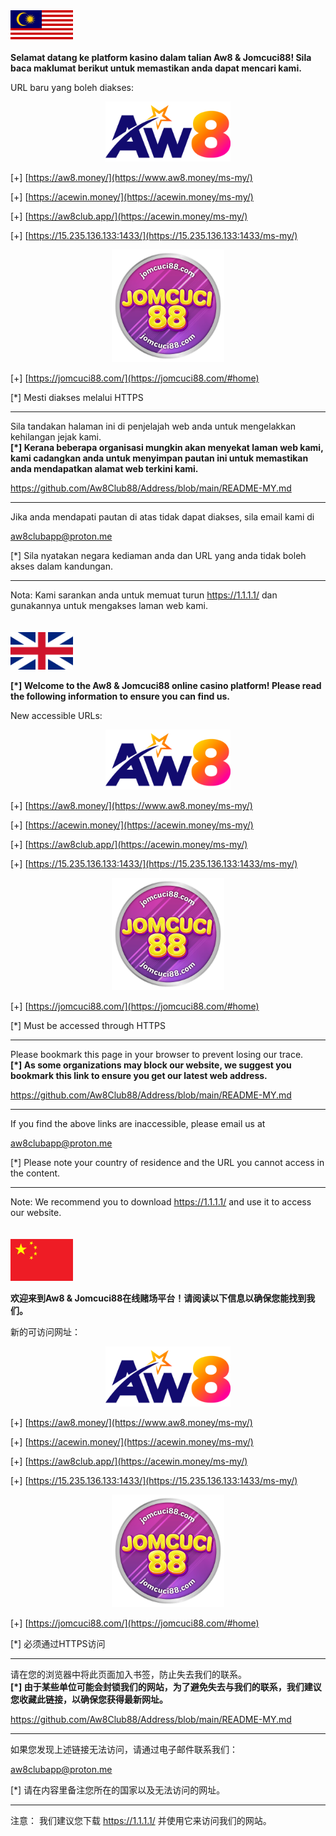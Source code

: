 <img src="https://github.com/Aw8Club88/Address/blob/main/bm.png" alt="BM" width="100">

**Selamat datang ke platform kasino dalam talian Aw8 & Jomcuci88! Sila baca maklumat berikut untuk memastikan anda dapat mencari kami.**<br>

URL baru yang boleh diakses:

<div align="center">
	<img src="https://github.com/Aw8Club88/Address/blob/main/AW8.png" alt="Editor" width="200">
</div>

[+]  [https://aw8.money/](https://www.aw8.money/ms-my/)

[+] [https://acewin.money/](https://acewin.money/ms-my/)

[+] [https://aw8club.app/](https://acewin.money/ms-my/)

[+] [https://15.235.136.133:1433/](https://15.235.136.133:1433/ms-my/)

<div align="center">
	<img src="https://github.com/Aw8Club88/Address/blob/main/jomcuci_logo.png" alt="Editor" width="180">
</div>

[+]  [https://jomcuci88.com/](https://jomcuci88.com/#home)

[*] Mesti diakses melalui HTTPS

------------------------------------------------

Sila tandakan halaman ini di penjelajah web anda untuk mengelakkan kehilangan jejak kami.<br>
**[*] Kerana beberapa organisasi mungkin akan menyekat laman web kami, kami cadangkan anda untuk menyimpan pautan ini untuk memastikan anda mendapatkan alamat web terkini kami.**

https://github.com/Aw8Club88/Address/blob/main/README-MY.md

------------------------------------------------

Jika anda mendapati pautan di atas tidak dapat diakses, sila email kami di

aw8clubapp@proton.me

[*] Sila nyatakan negara kediaman anda dan URL yang anda tidak boleh akses dalam kandungan.

------------------------------------------------

Nota:
Kami sarankan anda untuk memuat turun https://1.1.1.1/ dan gunakannya untuk mengakses laman web kami.
<br><br><br>
<img src="https://github.com/Aw8Club88/Address/blob/main/english.png" alt="EN" width="100">

**[*] Welcome to the Aw8 & Jomcuci88 online casino platform! Please read the following information to ensure you can find us.**<br>

New accessible URLs:

<div align="center">
	<img src="https://github.com/Aw8Club88/Address/blob/main/AW8.png" alt="Editor" width="200">
</div>

[+]  [https://aw8.money/](https://www.aw8.money/ms-my/)

[+] [https://acewin.money/](https://acewin.money/ms-my/)

[+] [https://aw8club.app/](https://acewin.money/ms-my/)

[+] [https://15.235.136.133:1433/](https://15.235.136.133:1433/ms-my/)

<div align="center">
	<img src="https://github.com/Aw8Club88/Address/blob/main/jomcuci_logo.png" alt="Editor" width="180">
</div>

[+]  [https://jomcuci88.com/](https://jomcuci88.com/#home)

[*] Must be accessed through HTTPS

------------------------------------------------

Please bookmark this page in your browser to prevent losing our trace.<br>
**[*] As some organizations may block our website, we suggest you bookmark this link to ensure you get our latest web address.**

https://github.com/Aw8Club88/Address/blob/main/README-MY.md

------------------------------------------------

If you find the above links are inaccessible, please email us at

aw8clubapp@proton.me

[*] Please note your country of residence and the URL you cannot access in the content.

------------------------------------------------

Note:
We recommend you to download https://1.1.1.1/ and use it to access our website.
<br><br><br>
<img src="https://github.com/Aw8Club88/Address/blob/main/chinese.png" alt="EN" width="100">

**欢迎来到Aw8 & Jomcuci88在线赌场平台！请阅读以下信息以确保您能找到我们。**<br>

新的可访问网址：

<div align="center">
	<img src="https://github.com/Aw8Club88/Address/blob/main/AW8.png" alt="Editor" width="200">
</div>

[+]  [https://aw8.money/](https://www.aw8.money/ms-my/)

[+] [https://acewin.money/](https://acewin.money/ms-my/)

[+] [https://aw8club.app/](https://acewin.money/ms-my/)

[+] [https://15.235.136.133:1433/](https://15.235.136.133:1433/ms-my/)

<div align="center">
	<img src="https://github.com/Aw8Club88/Address/blob/main/jomcuci_logo.png" alt="Editor" width="180">
</div>

[+]  [https://jomcuci88.com/](https://jomcuci88.com/#home)

[*] 必须通过HTTPS访问

------------------------------------------------

请在您的浏览器中将此页面加入书签，防止失去我们的联系。<br>
**[*] 由于某些单位可能会封锁我们的网站，为了避免失去与我们的联系，我们建议您收藏此链接，以确保您获得最新网址。**

https://github.com/Aw8Club88/Address/blob/main/README-MY.md

------------------------------------------------

如果您发现上述链接无法访问，请通过电子邮件联系我们：

aw8clubapp@proton.me

[*] 请在内容里备注您所在的国家以及无法访问的网址。

------------------------------------------------

注意：
我们建议您下载 https://1.1.1.1/ 并使用它来访问我们的网站。
